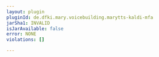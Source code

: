 ```yaml
---
layout: plugin
pluginId: de.dfki.mary.voicebuilding.marytts-kaldi-mfa
jarSha1: INVALID
isJarAvailable: false
error: NONE
violations: []

---
```

